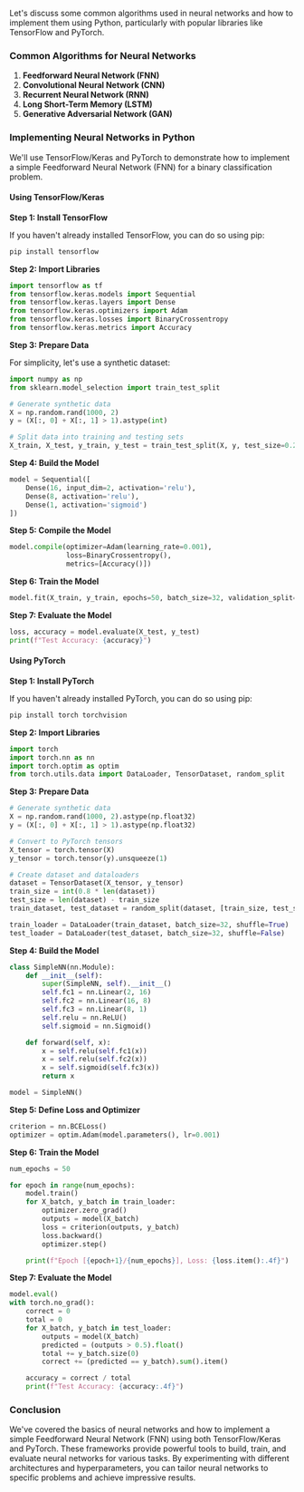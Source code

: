 Let's discuss some common algorithms used in neural networks and how to implement them using Python, particularly with popular libraries like TensorFlow and PyTorch.

### Common Algorithms for Neural Networks

1. **Feedforward Neural Network (FNN)**
2. **Convolutional Neural Network (CNN)**
3. **Recurrent Neural Network (RNN)**
4. **Long Short-Term Memory (LSTM)**
5. **Generative Adversarial Network (GAN)**

### Implementing Neural Networks in Python

We'll use TensorFlow/Keras and PyTorch to demonstrate how to implement a simple Feedforward Neural Network (FNN) for a binary classification problem.

#### Using TensorFlow/Keras

**Step 1: Install TensorFlow**

If you haven't already installed TensorFlow, you can do so using pip:

```bash
pip install tensorflow
```

**Step 2: Import Libraries**

```python
import tensorflow as tf
from tensorflow.keras.models import Sequential
from tensorflow.keras.layers import Dense
from tensorflow.keras.optimizers import Adam
from tensorflow.keras.losses import BinaryCrossentropy
from tensorflow.keras.metrics import Accuracy
```

**Step 3: Prepare Data**

For simplicity, let's use a synthetic dataset:

```python
import numpy as np
from sklearn.model_selection import train_test_split

# Generate synthetic data
X = np.random.rand(1000, 2)
y = (X[:, 0] + X[:, 1] > 1).astype(int)

# Split data into training and testing sets
X_train, X_test, y_train, y_test = train_test_split(X, y, test_size=0.2, random_state=42)
```

**Step 4: Build the Model**

```python
model = Sequential([
    Dense(16, input_dim=2, activation='relu'),
    Dense(8, activation='relu'),
    Dense(1, activation='sigmoid')
])
```

**Step 5: Compile the Model**

```python
model.compile(optimizer=Adam(learning_rate=0.001),
              loss=BinaryCrossentropy(),
              metrics=[Accuracy()])
```

**Step 6: Train the Model**

```python
model.fit(X_train, y_train, epochs=50, batch_size=32, validation_split=0.2)
```

**Step 7: Evaluate the Model**

```python
loss, accuracy = model.evaluate(X_test, y_test)
print(f"Test Accuracy: {accuracy}")
```

#### Using PyTorch

**Step 1: Install PyTorch**

If you haven't already installed PyTorch, you can do so using pip:

```bash
pip install torch torchvision
```

**Step 2: Import Libraries**

```python
import torch
import torch.nn as nn
import torch.optim as optim
from torch.utils.data import DataLoader, TensorDataset, random_split
```

**Step 3: Prepare Data**

```python
# Generate synthetic data
X = np.random.rand(1000, 2).astype(np.float32)
y = (X[:, 0] + X[:, 1] > 1).astype(np.float32)

# Convert to PyTorch tensors
X_tensor = torch.tensor(X)
y_tensor = torch.tensor(y).unsqueeze(1)

# Create dataset and dataloaders
dataset = TensorDataset(X_tensor, y_tensor)
train_size = int(0.8 * len(dataset))
test_size = len(dataset) - train_size
train_dataset, test_dataset = random_split(dataset, [train_size, test_size])

train_loader = DataLoader(train_dataset, batch_size=32, shuffle=True)
test_loader = DataLoader(test_dataset, batch_size=32, shuffle=False)
```

**Step 4: Build the Model**

```python
class SimpleNN(nn.Module):
    def __init__(self):
        super(SimpleNN, self).__init__()
        self.fc1 = nn.Linear(2, 16)
        self.fc2 = nn.Linear(16, 8)
        self.fc3 = nn.Linear(8, 1)
        self.relu = nn.ReLU()
        self.sigmoid = nn.Sigmoid()

    def forward(self, x):
        x = self.relu(self.fc1(x))
        x = self.relu(self.fc2(x))
        x = self.sigmoid(self.fc3(x))
        return x

model = SimpleNN()
```

**Step 5: Define Loss and Optimizer**

```python
criterion = nn.BCELoss()
optimizer = optim.Adam(model.parameters(), lr=0.001)
```

**Step 6: Train the Model**

```python
num_epochs = 50

for epoch in range(num_epochs):
    model.train()
    for X_batch, y_batch in train_loader:
        optimizer.zero_grad()
        outputs = model(X_batch)
        loss = criterion(outputs, y_batch)
        loss.backward()
        optimizer.step()

    print(f"Epoch [{epoch+1}/{num_epochs}], Loss: {loss.item():.4f}")
```

**Step 7: Evaluate the Model**

```python
model.eval()
with torch.no_grad():
    correct = 0
    total = 0
    for X_batch, y_batch in test_loader:
        outputs = model(X_batch)
        predicted = (outputs > 0.5).float()
        total += y_batch.size(0)
        correct += (predicted == y_batch).sum().item()

    accuracy = correct / total
    print(f"Test Accuracy: {accuracy:.4f}")
```

### Conclusion

We've covered the basics of neural networks and how to implement a simple Feedforward Neural Network (FNN) using both TensorFlow/Keras and PyTorch. These frameworks provide powerful tools to build, train, and evaluate neural networks for various tasks. By experimenting with different architectures and hyperparameters, you can tailor neural networks to specific problems and achieve impressive results.
